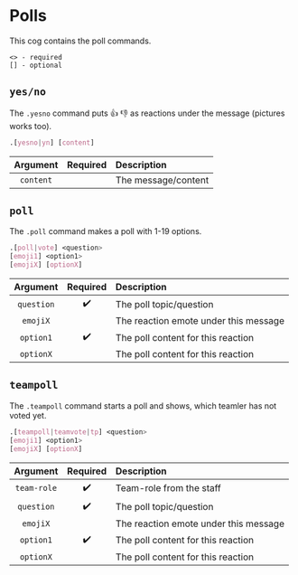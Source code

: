 # Polls

This cog contains the poll commands.

```
<> - required
[] - optional
```

## `yes/no`
The `.yesno` command puts :thumbsup: :thumbsdown: as reactions under the message (pictures works too).

```css
.[yesno|yn] [content]
```

|Argument|Required|Description|
|:------:|:------:|:----------|
|`content`|       |The message/content|



## `poll`
The `.poll` command makes a poll with 1-19 options.

```css
.[poll|vote] <question>
[emoji1] <option1>
[emojiX] [optionX]
```
|Argument|Required|Description|
|:------:|:------:|:----------|
|`question`|:heavy_check_mark:|The poll topic/question|
|`emojiX`|       |The reaction emote under this message|
|`option1`|:heavy_check_mark:|The poll content for this reaction|
|`optionX`|       |The poll content for this reaction|


## `teampoll`
The `.teampoll` command starts a poll and shows, which teamler has not voted yet.

```css
.[teampoll|teamvote|tp] <question>
[emoji1] <option1>
[emojiX] [optionX]
```
|Argument|Required|Description|
|:------:|:------:|:----------|
|`team-role`|:heavy_check_mark:|Team-role from the staff|
|`question`|:heavy_check_mark:|The poll topic/question|
|`emojiX`|       |The reaction emote under this message|
|`option1`|:heavy_check_mark:|The poll content for this reaction|
|`optionX`|       |The poll content for this reaction|
